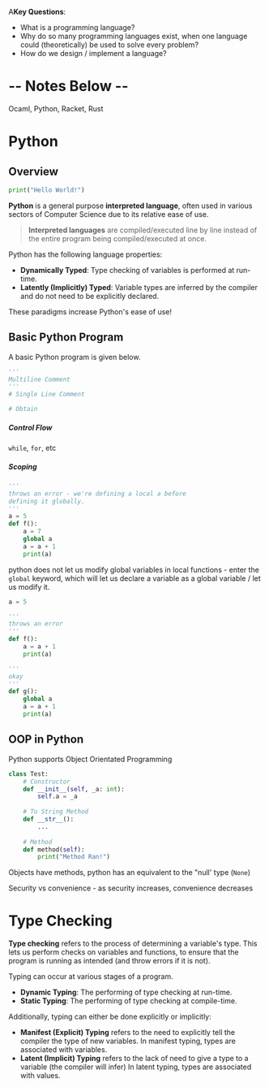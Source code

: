 A**Key Questions**: 
- What is a programming language?
- Why do so many programming languages exist, when one language could (theoretically) be used to solve every problem?
- How do we design / implement a language?

# -- Notes Below --
Ocaml, Python, Racket, Rust

# Python
## Overview
```python
print("Hello World!")
```

**Python** is a general purpose **interpreted language**, often used in various sectors of Computer Science due to its relative ease of use.
> **Interpreted languages** are compiled/executed line by line instead of the entire program being compiled/executed at once.

Python has the following language properties:
- **Dynamically Typed**: Type checking of variables is performed at run-time.
- **Latently (Implicitly) Typed**: Variable types are inferred by the compiler and do not need to be explicitly declared.

These paradigms increase Python's ease of use!

## Basic Python Program
A basic Python program is given below.

```python
'''
Multiline Comment
'''
# Single Line Comment

# Obtain 

```

##### Control Flow
`while`, `for`, etc

##### Scoping
```python
'''
throws an error - we're defining a local a before 
defining it globally.
'''
a = 5
def f():
	a = 7
	global a
	a = a + 1
	print(a)
```
python does not let us modify global variables in local functions - enter the `global` keyword, which will let us declare a variable as a global variable / let us modify it.

```python
a = 5

'''
throws an error
'''
def f():
	a = a + 1
	print(a)

'''
okay
'''
def g():
	global a
	a = a + 1
	print(a)
```
## OOP in Python
Python supports Object Orientated Programming

```python
class Test:
	# Constructor
	def __init__(self, _a: int):
		self.a = _a
	
	# To String Method
	def __str__():
		...
		
	# Method
	def method(self):
		print("Method Ran!")
```

Objects have methods, 
python has an equivalent to the "null' type (`None`)

Security vs convenience - as security increases, convenience decreases

# Type Checking
**Type checking** refers to the process of determining a variable's type. This lets us perform checks on variables and functions, to ensure that the program is running as intended (and throw errors if it is not).

Typing can occur at various stages of a program.
- **Dynamic Typing**: The performing of type checking at run-time.
- **Static Typing**: The performing of type checking at compile-time.

Additionally, typing can either be done explicitly or implicitly:
- **Manifest (Explicit) Typing** refers to the need to explicitly tell the compiler the type of new variables. 
  In manifest typing, types are associated with variables.
- **Latent (Implicit) Typing** refers to the lack of need to give a type to a variable (the compiler will infer)
  In latent typing, types are associated with values.
